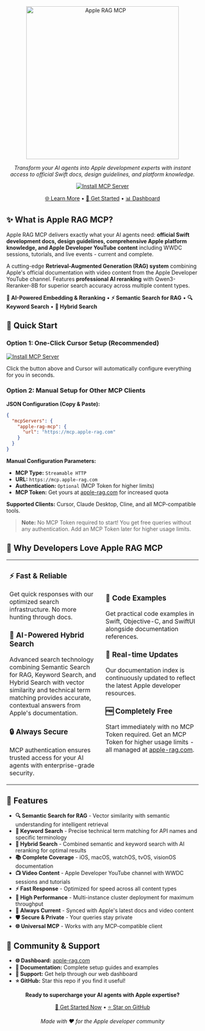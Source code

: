 <div align="center">

<img src="https://apple-rag.com/logo-with-text.svg" alt="Apple RAG MCP" width="400">

*Transform your AI agents into Apple development experts with instant access to official Swift docs, design guidelines, and platform knowledge.*

[![Install MCP Server](https://cursor.com/deeplink/mcp-install-light.svg)](https://cursor.com/en/install-mcp?name=apple-rag-mcp&config=eyJ1cmwiOiJodHRwczovL21jcC5hcHBsZS1yYWcuY29tIn0%3D)

[🌐 Learn More](https://apple-rag.com) • [🚀 Get Started](https://apple-rag.com/register) • [📊 Dashboard](https://apple-rag.com/overview)

</div>

## ✨ What is Apple RAG MCP?

Apple RAG MCP delivers exactly what your AI agents need: **official Swift development docs, design guidelines, comprehensive Apple platform knowledge, and Apple Developer YouTube content** including WWDC sessions, tutorials, and live events - current and complete.

A cutting-edge **Retrieval-Augmented Generation (RAG) system** combining Apple's official documentation with video content from the Apple Developer YouTube channel. Features **professional AI reranking** with Qwen3-Reranker-8B for superior search accuracy across multiple content types.

**🤖 AI-Powered Embedding & Reranking** • **⚡ Semantic Search for RAG** • **🔍 Keyword Search** • **🎯 Hybrid Search**

## 🚀 Quick Start

### Option 1: One-Click Cursor Setup (Recommended)

[![Install MCP Server](https://cursor.com/deeplink/mcp-install-light.svg)](https://cursor.com/en/install-mcp?name=apple-rag-mcp&config=eyJ1cmwiOiJodHRwczovL21jcC5hcHBsZS1yYWcuY29tIn0%3D)

Click the button above and Cursor will automatically configure everything for you in seconds.

### Option 2: Manual Setup for Other MCP Clients

**JSON Configuration (Copy & Paste):**
```json
{
  "mcpServers": {
    "apple-rag-mcp": {
      "url": "https://mcp.apple-rag.com"
    }
  }
}
```

**Manual Configuration Parameters:**
- **MCP Type:** `Streamable HTTP`
- **URL:** `https://mcp.apple-rag.com`
- **Authentication:** `Optional` (MCP Token for higher limits)
- **MCP Token:** Get yours at [apple-rag.com](https://apple-rag.com) for increased quota

**Supported Clients:** Cursor, Claude Desktop, Cline, and all MCP-compatible tools.

> **Note:** No MCP Token required to start! You get free queries without any authentication. Add an MCP Token later for higher usage limits.

## 🌟 Why Developers Love Apple RAG MCP

<table>
<tr>
<td width="50%">

### ⚡ **Fast & Reliable**
Get quick responses with our optimized search infrastructure. No more hunting through docs.

### 🎯 **AI-Powered Hybrid Search**
Advanced search technology combining Semantic Search for RAG, Keyword Search, and Hybrid Search with vector similarity and technical term matching provides accurate, contextual answers from Apple's documentation.

### 🔒 **Always Secure**
MCP authentication ensures trusted access for your AI agents with enterprise-grade security.

</td>
<td width="50%">

### 📝 **Code Examples**
Get practical code examples in Swift, Objective-C, and SwiftUI alongside documentation references.

### 🔄 **Real-time Updates**
Our documentation index is continuously updated to reflect the latest Apple developer resources.

### 🆓 **Completely Free**
Start immediately with no MCP Token required. Get an MCP Token for higher usage limits - all managed at [apple-rag.com](https://apple-rag.com).

</td>
</tr>
</table>

## 🎯 Features

- **🔍 Semantic Search for RAG** - Vector similarity with semantic understanding for intelligent retrieval
- **🔎 Keyword Search** - Precise technical term matching for API names and specific terminology
- **🎯 Hybrid Search** - Combined semantic and keyword search with AI reranking for optimal results
- **📚 Complete Coverage** - iOS, macOS, watchOS, tvOS, visionOS documentation
- **📺 Video Content** - Apple Developer YouTube channel with WWDC sessions and tutorials
- **⚡ Fast Response** - Optimized for speed across all content types
- **🚀 High Performance** - Multi-instance cluster deployment for maximum throughput
- **🔄 Always Current** - Synced with Apple's latest docs and video content
- **🛡️ Secure & Private** - Your queries stay private
- **🌐 Universal MCP** - Works with any MCP-compatible client

## 🤝 Community & Support

- **🌐 Dashboard:** [apple-rag.com](https://apple-rag.com)
- **📖 Documentation:** Complete setup guides and examples
- **💬 Support:** Get help through our web dashboard
- **⭐ GitHub:** Star this repo if you find it useful!

<div align="center">

**Ready to supercharge your AI agents with Apple expertise?**

[🚀 Get Started Now](https://apple-rag.com) • [⭐ Star on GitHub](https://github.com/BingoWon/apple-rag-mcp)

*Made with ❤️ for the Apple developer community*

</div>
